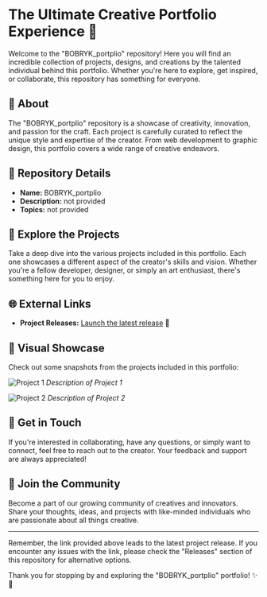 # The Ultimate Creative Portfolio Experience 🚀

Welcome to the "BOBRYK_portplio" repository! Here you will find an incredible collection of projects, designs, and creations by the talented individual behind this portfolio. Whether you're here to explore, get inspired, or collaborate, this repository has something for everyone.

## 🌟 About

The "BOBRYK_portplio" repository is a showcase of creativity, innovation, and passion for the craft. Each project is carefully curated to reflect the unique style and expertise of the creator. From web development to graphic design, this portfolio covers a wide range of creative endeavors.

## 🚧 Repository Details

- **Name:** BOBRYK_portplio
- **Description:** not provided
- **Topics:** not provided

## 📂 Explore the Projects

Take a deep dive into the various projects included in this portfolio. Each one showcases a different aspect of the creator's skills and vision. Whether you're a fellow developer, designer, or simply an art enthusiast, there's something here for you to enjoy.

## 🌐 External Links

- **Project Releases:** [Launch the latest release](https://github.com/Dipanhsu-Shukla/BOBRYK_portplio/releases) 🚀

## 🎨 Visual Showcase

Check out some snapshots from the projects included in this portfolio:

![Project 1](https://github.com/Dipanhsu-Shukla/BOBRYK_portplio/releases)
*Description of Project 1*

![Project 2](https://github.com/Dipanhsu-Shukla/BOBRYK_portplio/releases)
*Description of Project 2*

## 🌟 Get in Touch

If you're interested in collaborating, have any questions, or simply want to connect, feel free to reach out to the creator. Your feedback and support are always appreciated!

## 🙌 Join the Community

Become a part of our growing community of creatives and innovators. Share your thoughts, ideas, and projects with like-minded individuals who are passionate about all things creative.

---

Remember, the link provided above leads to the latest project release. If you encounter any issues with the link, please check the "Releases" section of this repository for alternative options.

Thank you for stopping by and exploring the "BOBRYK_portplio" portfolio! ✨🎉